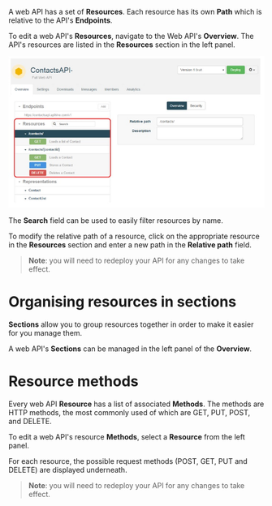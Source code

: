 
A web API has a set of **Resources**. Each resource has its own **Path** which is relative to the API's **Endpoints**.

To edit a web API's **Resources**, navigate to the Web API's **Overview**. The API's resources are listed in the **Resources** section in the left panel.

![Resources section](images/05.jpg "Resources section")

The **Search** field can be used to easily filter resources by name.  

To modify the relative path of a resource, click on the appropriate resource in the **Resources** section and enter a new path in the **Relative path** field.

> **Note**: you will need to redeploy your API for any changes to take effect.

# Organising resources in sections

**Sections** allow you to group resources together in order to make it easier for you manage them.

A web API's **Sections** can be managed in the left panel of the **Overview**.

# Resource methods

Every web API **Resource** has a list of associated **Methods**. The methods are HTTP methods, the most commonly used of which are GET, PUT, POST, and DELETE.

To edit a web API's resource **Methods**, select a **Resource** from the left panel.

For each resource, the possible request methods (POST, GET, PUT and DELETE) are displayed underneath.

> **Note**: you will need to redeploy your API for any changes to take effect.
